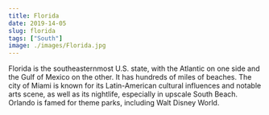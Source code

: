```yaml
---
title: Florida
date: 2019-14-05
slug: florida
tags: ["South"]
image: ./images/Florida.jpg
---
```


Florida is the southeasternmost U.S. state, with the Atlantic on one side and the Gulf of Mexico on the other. It has hundreds of miles of beaches. The city of Miami is known for its Latin-American cultural influences and notable arts scene, as well as its nightlife, especially in upscale South Beach. Orlando is famed for theme parks, including Walt Disney World.
